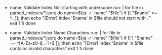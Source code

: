 - name: Validate Index Not starting with underscore
  run: |
    for file in parsed_indexes/*.json; do
      name=$(jq -r '.name' "$file")
      if [[ "$name" =~ ^_ ]]; then
        echo "[Error] Index '$name' in $file should not start with _"
        exit 1
      fi
    done



- name: Validate Index Name Characters
  run: |
    for file in parsed_indexes/*.json; do
      name=$(jq -r '.name' "$file")
      if [[ ! "$name" =~ ^[A-Za-z0-9_.-]+$ ]]; then
        echo "[Error] Index '$name' in $file contains invalid characters"
        exit 1
      fi
    done